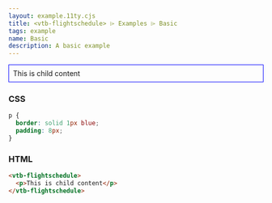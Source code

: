 ```yaml
---
layout: example.11ty.cjs
title: <vtb-flightschedule> ⌲ Examples ⌲ Basic
tags: example
name: Basic
description: A basic example
---
```


<style>
  vtb-flightschedule p {
    border: solid 1px blue;
    padding: 8px;
  }
</style>
<vtb-flightschedule>
  <p>This is child content</p>
</vtb-flightschedule>

<h3>CSS</h3>

```css
p {
  border: solid 1px blue;
  padding: 8px;
}
```

<h3>HTML</h3>

```html
<vtb-flightschedule>
  <p>This is child content</p>
</vtb-flightschedule>
```
